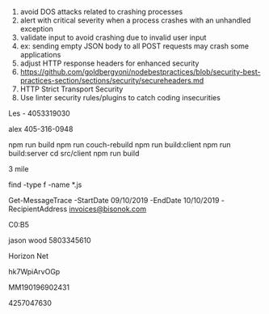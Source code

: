 1. avoid DOS attacks related to crashing processes
  1. alert with critical severity when a process crashes with an unhandled exception
  2. validate input to avoid crashing due to invalid user input
  3. ex: sending empty JSON body to all POST requests may crash some applications
2. adjust HTTP response headers for enhanced security
  1. https://github.com/goldbergyoni/nodebestpractices/blob/security-best-practices-section/sections/security/secureheaders.md
  2. HTTP Strict Transport Security
3. Use linter security rules/plugins to catch coding insecurities


Les - 4053319030

alex 405-316-0948


npm run build
npm run couch-rebuild
npm run build:client
npm run build:server
cd src/client
npm run build

3 mile


find -type f -name *.js


Get-MessageTrace -StartDate 09/10/2019 -EndDate 10/10/2019 -RecipientAddress invoices@bisonok.com

C0:B5

jason wood
5803345610

Horizon Net



hk7WpiArvOGp

MM190196902431


4257047630
